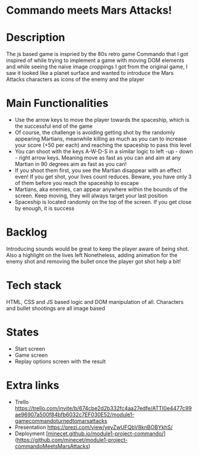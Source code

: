 # Commando meets Mars Attacks!
# Description
  The js based game is inspried by the 80s retro game Commando that I got inspired of while trying to implement a game with moving DOM elements and while seeing the naive image croppings I got from the original game, I saw it looked like a planet surface and wanted to introduce the Mars Attacks characters as icons of the enemy and the player
# Main Functionalities
- Use the arrow keys to move the player towards the spaceship, which is the successful end of the game
- Of course, the challenge is avoiding getting shot by the randomly appearing Martians, meanwhile killing as much as you can to increase your score (+50 per each) and reaching the spaceship to pass this level
- You can shoot with the keys A-W-D-S in  a similar logic to left -up - down - right arrow keys. Meaning move as fast as you can and aim at any Martian in 90 degrees aim as fast as you can! 
- If you shoot them first, you see the Martian disappear with an effect even! If you get shot, your lives count reduces. Beware, you have only 3 of them before you reach the spaceship to escape
- Martians, aka enemies, can appear anywhere within the bounds of the screen. Keep moving, they will always target your last position
- Spaceship is located randomly on the top of the screen. If you get close by enough, it is success
# Backlog
Introducing sounds would be great to keep the player aware of being shot. Also a highlight on the lives left
Nonetheless, adding animation for the enemy shot and removing the bullet once the player got shot help a bit!
# Tech stack
HTML, CSS and JS based logic and DOM manipulation of all. Characters and bullet shootings are all image based
# States
- Start screen
- Game screen 
- Replay options screen with the result
# Extra links
- Trello
  https://trello.com/invite/b/674cbe2d2b332fc4aa27edfe/ATTI0e4477c99ae96907a500f84bfb6032c7EF030E52/module1-gamecommandoturnedtomarsattacks
- Presentation
  https://prezi.com/view/yeyZwUFQbV8knBOBYkhS/
- Deployment
  [[minecet.github.io/module1-project-commando/](https://minecet.github.io/module1-project-commandoMeetsMarsAttacks/)](https://github.com/minecet/module1-project-commandoMeetsMarsAttacks)
